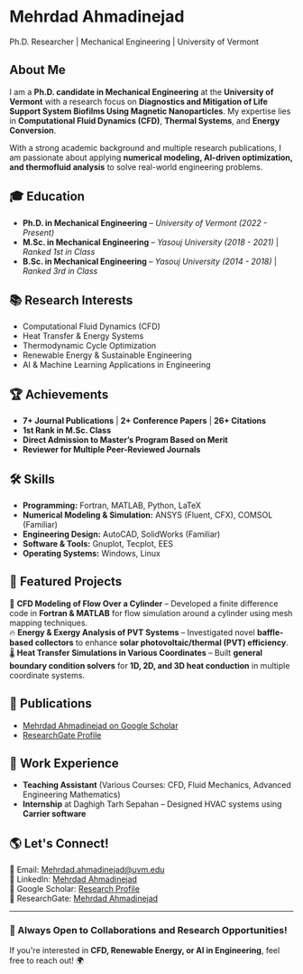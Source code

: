 # Mehrdad Ahmadinejad
Ph.D. Researcher | Mechanical Engineering | University of Vermont

## About Me
I am a **Ph.D. candidate in Mechanical Engineering** at the **University of Vermont** with a research focus on **Diagnostics and Mitigation of Life Support System Biofilms Using Magnetic Nanoparticles**. My expertise lies in **Computational Fluid Dynamics (CFD)**, **Thermal Systems**, and **Energy Conversion**.

With a strong academic background and multiple research publications, I am passionate about applying **numerical modeling, AI-driven optimization, and thermofluid analysis** to solve real-world engineering problems.

## 🎓 Education
- **Ph.D. in Mechanical Engineering** – *University of Vermont (2022 - Present)*
- **M.Sc. in Mechanical Engineering** – *Yasouj University (2018 - 2021)* | *Ranked 1st in Class*
- **B.Sc. in Mechanical Engineering** – *Yasouj University (2014 - 2018)* | *Ranked 3rd in Class*

## 📚 Research Interests
- Computational Fluid Dynamics (CFD)
- Heat Transfer & Energy Systems
- Thermodynamic Cycle Optimization
- Renewable Energy & Sustainable Engineering
- AI & Machine Learning Applications in Engineering

## 🏆 Achievements
- **7+ Journal Publications** | **2+ Conference Papers** | **26+ Citations**
- **1st Rank in M.Sc. Class**
- **Direct Admission to Master’s Program Based on Merit**
- **Reviewer for Multiple Peer-Reviewed Journals**

## 🛠️ Skills
- **Programming:** Fortran, MATLAB, Python, LaTeX
- **Numerical Modeling & Simulation:** ANSYS (Fluent, CFX), COMSOL (Familiar)
- **Engineering Design:** AutoCAD, SolidWorks (Familiar)
- **Software & Tools:** Gnuplot, Tecplot, EES
- **Operating Systems:** Windows, Linux

## 📂 Featured Projects
🚀 **CFD Modeling of Flow Over a Cylinder** – Developed a finite difference code in **Fortran & MATLAB** for flow simulation around a cylinder using mesh mapping techniques.  
🔥 **Energy & Exergy Analysis of PVT Systems** – Investigated novel **baffle-based collectors** to enhance **solar photovoltaic/thermal (PVT) efficiency**.  
🌡️ **Heat Transfer Simulations in Various Coordinates** – Built **general boundary condition solvers** for **1D, 2D, and 3D heat conduction** in multiple coordinate systems.  

## 📖 Publications
- [Mehrdad Ahmadinejad on Google Scholar](https://scholar.google.com/citations?user=Q_K8vd8AAAAJ&hl=en)
- [ResearchGate Profile](https://www.researchgate.net/profile/Mehrdad-Ahmadinejad-2)

## 💼 Work Experience
- **Teaching Assistant** (Various Courses: CFD, Fluid Mechanics, Advanced Engineering Mathematics)
- **Internship** at Daghigh Tarh Sepahan – Designed HVAC systems using **Carrier software**

## 🌎 Let's Connect!
📧 Email: [Mehrdad.ahmadinejad@uvm.edu](mailto:Mehrdad.ahmadinejad@uvm.edu)  
🔗 LinkedIn: [Mehrdad Ahmadinejad](https://www.linkedin.com/in/mehrdad-ahmadinejad-6b7990200)  
📄 Google Scholar: [Research Profile](https://scholar.google.com/citations?user=Q_K8vd8AAAAJ&hl=en)  
🔬 ResearchGate: [Mehrdad Ahmadinejad](https://www.researchgate.net/profile/Mehrdad-Ahmadinejad-2)  

---

### 🚀 Always Open to Collaborations and Research Opportunities!  
If you're interested in **CFD, Renewable Energy, or AI in Engineering**, feel free to reach out! 🌍
